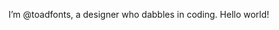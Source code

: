 I’m @toadfonts, a designer who dabbles in coding. Hello world!
<!---
toadfonts/toadfonts is a ✨ special ✨ repository because its `README.md` (this file) appears on your GitHub profile.
You can click the Preview link to take a look at your changes.
--->
